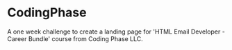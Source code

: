# CodingPhase
A one week challenge to create a landing page for 'HTML Email Developer - Career Bundle' course from Coding Phase LLC.
